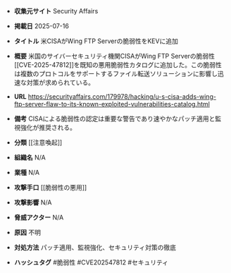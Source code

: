 - **収集元サイト**
Security Affairs

- **掲載日**
2025-07-16

- **タイトル**
米CISAがWing FTP Serverの脆弱性をKEVに追加

- **概要**
米国のサイバーセキュリティ機関CISAがWing FTP Serverの脆弱性[[CVE-2025-47812]]を既知の悪用脆弱性カタログに追加した。この脆弱性は複数のプロトコルをサポートするファイル転送ソリューションに影響し迅速な対策が求められている。

- **URL**
https://securityaffairs.com/179978/hacking/u-s-cisa-adds-wing-ftp-server-flaw-to-its-known-exploited-vulnerabilities-catalog.html

- **備考**
CISAによる脆弱性の認定は重要な警告であり速やかなパッチ適用と監視強化が推奨される。

- **分類**
[[注意喚起]]

- **組織名**
N/A

- **業種**
N/A

- **攻撃手口**
[[脆弱性の悪用]]

- **攻撃影響**
N/A

- **脅威アクター**
N/A

- **原因**
不明

- **対処方法**
パッチ適用、監視強化、セキュリティ対策の徹底

- **ハッシュタグ**
#脆弱性 #CVE202547812 #セキュリティ
